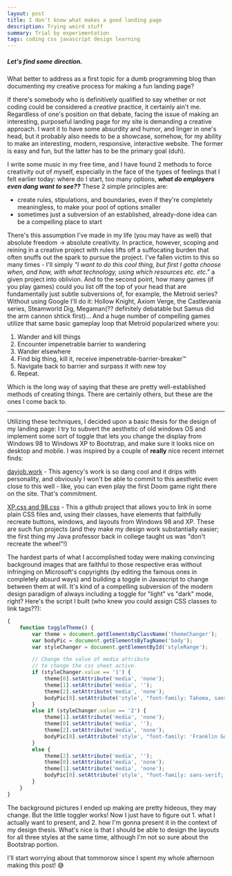 ```yaml
---
layout: post
title: I don't know what makes a good landing page
description: Trying weird stuff
summary: Trial by experimentation
tags: coding css javascript design learning
---
```


##### Let's find some direction.

What better to address as a first topic for a dumb programming blog than documenting my creative process for making a fun landing page?

If there's somebody who is definitively qualified to say whether or not coding could be considered a _creative_ practice, it certainly ain't me. Regardless of one's position on that debate, facing the issue of making an interesting, purposeful landing page for my site is demanding a creative approach. I want it to have some absurdity and humor, and linger in one's head, but it probably also needs to be a showcase, somehow, for my ability to make an interesting, modern, responsive, interactive website. The former is easy and fun, but the latter has to be the primary goal (duh).

I write some music in my free time, and I have found 2 methods to force creativity out of myself, especially in the face of the types of feelings that I felt earlier today: where do I start, too many options, ***what do employers even dang want to see??*** 
These 2 simple principles are:
- create rules, stipulations, and boundaries, even if they're completely meaningless, to make your pool of options smaller
- sometimes just a subversion of an established, already-done idea can be a compelling place to start

There's this assumption I've made in my life (you may have as well) that absolute freedom -> absolute creativity. In practice, however, scoping and reining in a creative project with rules lifts off a suffocating burden that often snuffs out the spark to pursue the project. I've fallen victim to this so many times - I'll simply _"I want to do this cool thing, but first I gotta choose when, and how, with what technology, using which resources etc. etc."_ a given project into oblivion. And to the second point, how many games (if you play games) could you list off the top of your head that are fundamentally just subtle subversions of, for example, the Metroid series? Without using Google I'll do it: Hollow Knight, Axiom Verge, the Castlevania series, Steamworld Dig, Megaman(?? definitely debatable but Samus did the arm cannon shtick first)... And a huge number of compelling games utilize that same basic gameplay loop that Metroid popularized where you:
1. Wander and kill things
2. Encounter impenetrable barrier to wandering
3. Wander elsewhere
4. Find big thing, kill it, receive impenetrable-barrier-breaker&trade;
5. Navigate back to barrier and surpass it with new toy
6. Repeat.

Which is the long way of saying that these are pretty well-established methods of creating things. There are certainly others, but these are the ones I come back to.

---


Utilizing these techniques, I decided upon a basic thesis for the design of my landing page: I try to subvert the aesthetic of old windows OS and implement some sort of toggle that lets you change the display from Windows 98 to Windows XP to Bootstrap, and make sure it looks nice on desktop and mobile. I was inspired by a couple of **really** nice recent internet finds:

[dayjob.work](https://dayjob.work/) - This agency's work is so dang cool and it drips with personality, and obviously I won't be able to commit to this aesthetic even close to this well - like, you can even play the first Doom game right there on the site. That's commitment.

[XP.css and 98.css](https://botoxparty.github.io/XP.css/) - This a github project that allows you to link in some plain CSS files and, using their classes, have elements that  faithfully recreate buttons, windows, and layouts from Windows 98 and XP. These are such fun projects (and they make my design work substantially easier; the first thing my Java professor back in college taught us was "don't recreate the wheel"!)

The hardest parts of what I accomplished today were making convincing background images that are faithful to those respective eras without infringing on Microsoft's copyrights (by editing the famous ones in completely absurd ways) and building a toggle in Javascript to change between them at will. It's kind of a compelling subversion of the modern design paradigm of always including a toggle for "light" vs "dark" mode, right? Here's the script I built (who knew you could assign CSS classes to link tags??):
```javascript
{
    function toggleTheme() {
        var theme = document.getElementsByClassName('themeChanger');
        var bodyPic = document.getElementsByTagName('body');
        var styleChanger = document.getElementById('styleRange');

        // Change the value of media attribute 
        // to change the css sheet active.
        if (styleChanger.value == '1') {
            theme[0].setAttribute('media', 'none');
            theme[1].setAttribute('media', '');
            theme[2].setAttribute('media', 'none');
            bodyPic[0].setAttribute('style', "font-family: Tahoma, sans-serif; -webkit-background-size: cover; -moz-background-size: cover; -o-background-size: cover; background-size: cover; background-size: 100% 100%; background-color: white; background-image: url('assets/images/win98.png');");
        } 
        else if (styleChanger.value == '2') {
            theme[1].setAttribute('media', 'none');
            theme[0].setAttribute('media', '');
            theme[2].setAttribute('media', 'none');
            bodyPic[0].setAttribute('style', "font-family: 'Franklin Gothic', sans-serif; -webkit-background-size: cover; -moz-background-size: cover; -o-background-size: cover; background-size: cover; background-size: 100% 100%; background-color: white; background-image: url('assets/images/bliss.jpg');");
        }
        else {
            theme[2].setAttribute('media', '');
            theme[0].setAttribute('media', 'none');
            theme[1].setAttribute('media', 'none');
            bodyPic[0].setAttribute('style', "font-family: sans-serif; background-color: azure;");
        }
    }
}
```
The background pictures I ended up making are pretty hideous, they may change. But the little toggler works! Now I just have to figure out 1. what I actually want to present, and 2. how I'm gonna present it in the context of my design thesis. What's nice is that I should be able to design the layouts for all three styles at the same time, although I'm not so sure about the Bootstrap portion.

I'll start worrying about that tommorow since I spent my whole afternoon making this post! 😅
